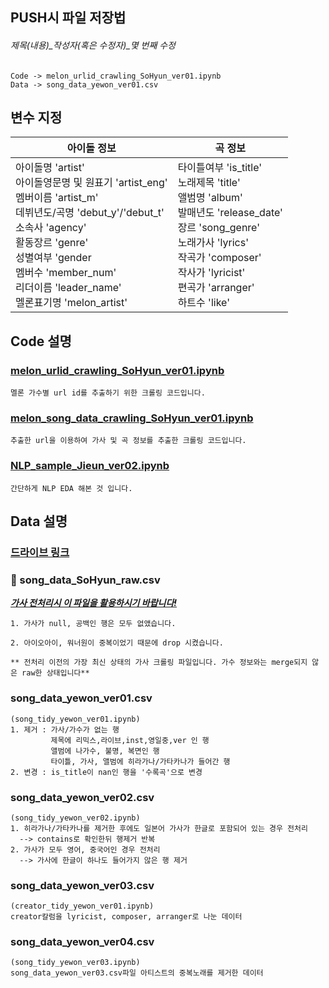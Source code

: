 ## PUSH시 파일 저장법
###### 제목(내용)_작성자(혹은 수정자)_몇 번째 수정
```
Code -> melon_urlid_crawling_SoHyun_ver01.ipynb
Data -> song_data_yewon_ver01.csv
```

## 변수 지정
| **아이돌 정보**  |  **곡 정보**  |
|---|---|
| 아이돌명 'artist' <br> 아이돌영문명 및 원표기 'artist_eng' <br> 멤버이름 'artist_m' <br> 데뷔년도/곡명 'debut_y'/'debut_t' <br> 소속사 'agency' <br> 활동장르 'genre' <br> 성별여부 'gender <br> 멤버수 'member_num' <br> 리더이름 'leader_name' <br> 멜론표기명 'melon_artist' | 타이틀여부 'is_title' <br> 노래제목 'title' <br> 앨범명 'album' <br> 발매년도 'release_date' <br> 장르 'song_genre' <br> 노래가사 'lyrics' <br> 작곡가 'composer' <br> 작사가 'lyricist' <br> 편곡가 'arranger' <br> 하트수 'like' |

## Code 설명
### [melon_urlid_crawling_SoHyun_ver01.ipynb](https://github.com/BLUENCE/M5_Idol_lyrics/blob/master/Crawling/url_crawling/melon_urlid_crawling_SoHyun_ver01.ipynb)
```
멜론 가수별 url id를 추출하기 위한 크롤링 코드입니다. 
```
### [melon_song_data_crawling_SoHyun_ver01.ipynb](https://github.com/BLUENCE/M5_Idol_lyrics/blob/master/Crawling/url_crawling/melon_song_data_crawling_SoHyun_ver01.ipynb)
```
추출한 url을 이용하여 가사 및 곡 정보를 추출한 크롤링 코드입니다. 
```
### [NLP_sample_Jieun_ver02.ipynb](https://github.com/BLUENCE/M5_Idol_lyrics/blob/master/NLP/NLP_sample_Jieun_ver02.ipynb)
```
간단하게 NLP EDA 해본 것 입니다. 
```

## Data 설명
### [드라이브 링크](https://drive.google.com/drive/folders/1XB4ubjht4tOPPZwKXrMugbOSefWe0xdD)

### :pushpin: song_data_SoHyun_raw.csv

<u>***가사 전처리시 이 파일을 활용하시기 바랍니다!**</u>*

```
1. 가사가 null, 공백인 행은 모두 없앴습니다. 

2. 아이오아이, 워너원이 중복이었기 때문에 drop 시켰습니다. 

** 전처리 이전의 가장 최신 상태의 가사 크롤링 파일입니다. 가수 정보와는 merge되지 않은 raw한 상태입니다**
```


### song_data_yewon_ver01.csv
```
(song_tidy_yewon_ver01.ipynb)
1. 제거 : 가사/가수가 없는 행
         제목에 리믹스,라이브,inst,영일중,ver 인 행
         앨범에 나가수, 불명, 복면인 행
         타이틀, 가사, 앨범에 히라가나/가타카나가 들어간 행
2. 변경 : is_title이 nan인 행을 '수록곡'으로 변경
```
### song_data_yewon_ver02.csv  
```
(song_tidy_yewon_ver02.ipynb)
1. 히라가나/가타카나를 제거한 후에도 일본어 가사가 한글로 포함되어 있는 경우 전처리 
  --> contains로 확인한뒤 행제거 반복
2. 가사가 모두 영어, 중국어인 경우 전처리 
  --> 가사에 한글이 하나도 들어가지 않은 행 제거
```
### song_data_yewon_ver03.csv
```
(creator_tidy_yewon_ver01.ipynb)
creator칼럼을 lyricist, composer, arranger로 나눈 데이터
```
### song_data_yewon_ver04.csv
```
(song_tidy_yewon_ver03.ipynb)
song_data_yewon_ver03.csv파일 아티스트의 중복노래를 제거한 데이터
```



